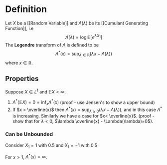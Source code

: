 # Definition

Let $X$ be a [[Random Variable]] and $\Lambda(\lambda)$ be its [[Cumulant Generating Function]], i.e
$$
\Lambda(\lambda) = \log \mathbb{E}[e^{\lambda X_{1}}]
$$
The **Legendre** transform of $\Lambda$ is defined to be
$$
\Lambda^*(x) = \sup_{\lambda \in \mathbb{R}}(\lambda x - \Lambda(\lambda))
$$
where $x \in \mathbb{R}$.

## Properties

Suppose $X \in L^1$ and $\mathbb{E}X < \infty$.

1. $\Lambda^*(\mathbb{E}X) = 0 = \inf_{x} \Lambda^*(x)$ (proof - use Jensen's to show a upper bound)
2. If $x > \overline{x}$ then $\Lambda^*(x) = \sup_{\lambda \geq 0}(\lambda x - \Lambda(\lambda))$, and in this case $\Lambda^*$ is increasing. Similarly we have a case for $x< \overline{x}$. (proof - show that for $\lambda <0$, $\lambda \overline{x} - \Lambda(\lambda)=0$).

### Can be Unbounded

Consider $X_{1}=1$ with 0.5 and $X_{1} = -1$ with 0.5

For $x>1$, $\Lambda^*(x) = \infty$.

 